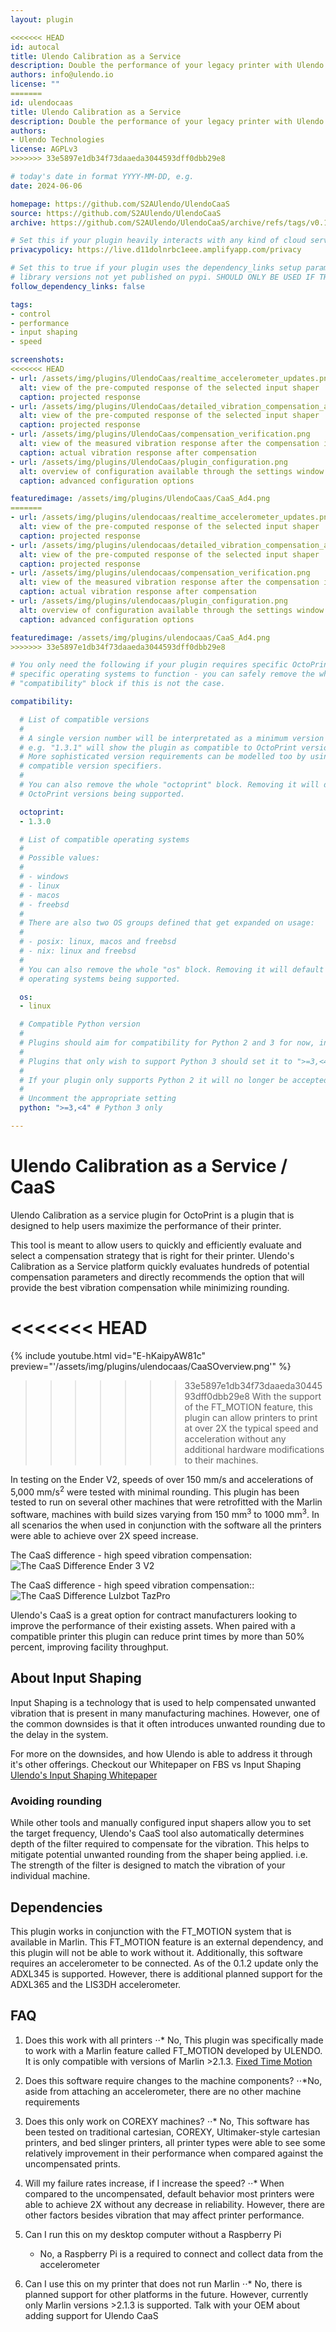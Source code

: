```yaml
---
layout: plugin

<<<<<<< HEAD
id: autocal
title: Ulendo Calibration as a Service
description: Double the performance of your legacy printer with Ulendo CaaS. CaaS automatically tunes vibration compensation parameters for firmware using FT-MOTION module, allowing printers to reduce print times by 50% while maintaining high levels of accuracy.
authors: info@ulendo.io
license: ""
=======
id: ulendocaas
title: Ulendo Calibration as a Service
description: Double the performance of your legacy printer with Ulendo CaaS. CaaS automatically tunes vibration compensation parameters for firmware using FT-MOTION module, allowing printers to reduce print times by 50% while maintaining high levels of accuracy.
authors:
- Ulendo Technologies
license: AGPLv3
>>>>>>> 33e5897e1db34f73daaeda3044593dff0dbb29e8

# today's date in format YYYY-MM-DD, e.g.
date: 2024-06-06

homepage: https://github.com/S2AUlendo/UlendoCaaS
source: https://github.com/S2AUlendo/UlendoCaaS
archive: https://github.com/S2AUlendo/UlendoCaaS/archive/refs/tags/v0.1.3.zip

# Set this if your plugin heavily interacts with any kind of cloud services.
privacypolicy: https://live.d11dolnrbc1eee.amplifyapp.com/privacy

# Set this to true if your plugin uses the dependency_links setup parameter to include
# library versions not yet published on pypi. SHOULD ONLY BE USED IF THERE IS NO OTHER OPTION!
follow_dependency_links: false

tags:
- control
- performance
- input shaping
- speed

screenshots:
<<<<<<< HEAD
- url: /assets/img/plugins/UlendoCaas/realtime_accelerometer_updates.png
  alt: view of the pre-computed response of the selected input shaper
  caption: projected response
- url: /assets/img/plugins/UlendoCaas/detailed_vibration_compensation_analysis.png
  alt: view of the pre-computed response of the selected input shaper
  caption: projected response
- url: /assets/img/plugins/UlendoCaas/compensation_verification.png
  alt: view of the measured vibration response after the compensation is applied
  caption: actual vibration response after compensation
- url: /assets/img/plugins/UlendoCaas/plugin_configuration.png
  alt: overview of configuration available through the settings window
  caption: advanced configuration options

featuredimage: /assets/img/plugins/UlendoCaas/CaaS_Ad4.png
=======
- url: /assets/img/plugins/ulendocaas/realtime_accelerometer_updates.png
  alt: view of the pre-computed response of the selected input shaper
  caption: projected response
- url: /assets/img/plugins/ulendocaas/detailed_vibration_compensation_analysis.png
  alt: view of the pre-computed response of the selected input shaper
  caption: projected response
- url: /assets/img/plugins/ulendocaas/compensation_verification.png
  alt: view of the measured vibration response after the compensation is applied
  caption: actual vibration response after compensation
- url: /assets/img/plugins/ulendocaas/plugin_configuration.png
  alt: overview of configuration available through the settings window
  caption: advanced configuration options

featuredimage: /assets/img/plugins/ulendocaas/CaaS_Ad4.png
>>>>>>> 33e5897e1db34f73daaeda3044593dff0dbb29e8

# You only need the following if your plugin requires specific OctoPrint versions or
# specific operating systems to function - you can safely remove the whole
# "compatibility" block if this is not the case.

compatibility:

  # List of compatible versions
  #
  # A single version number will be interpretated as a minimum version requirement,
  # e.g. "1.3.1" will show the plugin as compatible to OctoPrint versions 1.3.1 and up.
  # More sophisticated version requirements can be modelled too by using PEP440
  # compatible version specifiers.
  #
  # You can also remove the whole "octoprint" block. Removing it will default to all
  # OctoPrint versions being supported.

  octoprint:
  - 1.3.0

  # List of compatible operating systems
  #
  # Possible values:
  #
  # - windows
  # - linux
  # - macos
  # - freebsd
  #
  # There are also two OS groups defined that get expanded on usage:
  #
  # - posix: linux, macos and freebsd
  # - nix: linux and freebsd
  #
  # You can also remove the whole "os" block. Removing it will default to all
  # operating systems being supported.

  os:
  - linux

  # Compatible Python version
  #
  # Plugins should aim for compatibility for Python 2 and 3 for now, in which case the value should be ">=2.7,<4".
  #
  # Plugins that only wish to support Python 3 should set it to ">=3,<4".
  #
  # If your plugin only supports Python 2 it will no longer be accepted on the plugin repository.
  #
  # Uncomment the appropriate setting
  python: ">=3,<4" # Python 3 only

---
```


# Ulendo Calibration as a Service / CaaS

Ulendo Calibration as a service plugin for OctoPrint is a plugin that is designed to help users maximize the performance of their printer. 

This tool is meant to allow users to quickly and efficiently evaluate and select a compensation strategy that is right for their printer. Ulendo's Calibration as a Service platform quickly evaluates hundreds of potential compensation parameters and directly recommends the option that will provide the best vibration compensation while minimizing rounding. 

<<<<<<< HEAD
=======

{% include youtube.html vid="E-hKaipyAW81c" preview="'/assets/img/plugins/ulendocaas/CaaSOverview.png'" %}

>>>>>>> 33e5897e1db34f73daaeda3044593dff0dbb29e8
With the support of the FT_MOTION feature, this plugin can allow printers to print at over 2X the typical speed and acceleration without any additional hardware modifications to their machines. 

In testing on the Ender V2, speeds of over 150 mm/s and accelerations of 5,000 mm/s<sup>2</sup> were tested with minimal rounding. This plugin has been tested to run on several other machines that were retrofitted with the Marlin software, machines with build sizes varying from 150 mm<sup>3</sup> to 1000 mm<sup>3</sup>. In all scenarios the when used in conjunction with the software all the printers were able to achieve over 2X speed increase.

The CaaS difference - high speed vibration compensation: 
![The CaaS Difference Ender 3 V2][neov2]

[neov2]: https://github.com/S2AUlendo/UlendoCaaS/blob/main/octoprint_ulendocaas/assets/img/ulendo_autocal/CaaS_Ender3NeoV2.png "The CaaS difference"



The CaaS difference - high speed vibration compensation:: 
![The CaaS Difference Lulzbot TazPro][tazpro]

[tazpro]: https://github.com/S2AUlendo/UlendoCaaS/blob/main/octoprint_ulendocaas/assets/img/ulendo_autocal/CaaS_TazPro.png "The CaaS difference"


Ulendo's CaaS is a great option for contract manufacturers looking to improve the performance of their existing assets. When paired with a compatible printer this plugin can reduce print times by more than 50% percent, improving facility throughput. 


## About Input Shaping
Input Shaping is a technology that is used to help compensated unwanted vibration that is present in many manufacturing machines. However, one of the common downsides is that it often introduces unwanted rounding due to the delay in the system.

For more on the downsides, and how Ulendo is able to address it through it's other offerings. Checkout our Whitepaper on FBS vs Input Shaping
[Ulendo's Input Shaping Whitepaper](https://www.ulendo.io/s/Ulendo-Input-Shaping-Comparison-White-Paper-2023.pdf "Input Shaping Whitepaper")

### Avoiding rounding
While other tools and manually configured input shapers allow you to set the target frequency, Ulendo's CaaS tool also automatically determines depth of the filter required to compensate for the vibration. This helps to mitigate potential unwanted rounding from the shaper being applied. i.e. The strength of the filter is designed to match the vibration of your individual machine.

## Dependencies 
This plugin works in conjunction with the FT_MOTION system that is available in Marlin. This FT_MOTION feature is an external dependency, and this plugin will not be able to work without it. 
Additionally, this software requires an accelerometer to be connected. As of the 0.1.2 update only the ADXL345 is supported. However, there is additional planned support for the ADXL365 and the LIS3DH accelerometer. 

## FAQ
1. Does this work with all printers
    ⋅⋅* No, This plugin was specifically made to work with a Marlin feature called FT_MOTION developed by ULENDO. It is only compatible with versions of Marlin >2.1.3. [Fixed Time Motion](https://marlinfw.org/docs/gcode/M493.html "Fixed Time Motion")

2. Does this software require changes to the machine components?
    ⋅⋅*No, aside from attaching an accelerometer, there are no other machine requirements

3. Does this only work on COREXY machines?
    ⋅⋅* No, This software has been tested on traditional cartesian, COREXY, Ultimaker-style cartesian printers, and bed slinger printers, all printer types were able to see some relatively improvement in their performance when compared against the uncompensated prints. 

4. Will my failure rates increase, if I increase the speed?
    ⋅⋅* When compared to the uncompensated, default behavior most printers were able to achieve 2X without any decrease in reliability. However, there are other factors besides vibration that may affect printer performance.

5. Can I run this on my desktop computer without a Raspberry Pi
    - No, a Raspberry Pi is a required to connect and collect data from the accelerometer

6. Can I use this on my printer that does not run Marlin
    ⋅⋅* No, there is planned support for other platforms in the future. However, currently only Marlin versions >2.1.3 is supported. Talk with your OEM about adding support for Ulendo CaaS